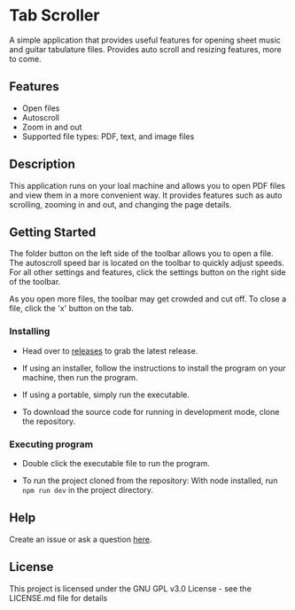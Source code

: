 
# Tab Scroller

A simple application that provides useful features for opening sheet music and guitar tabulature files.
Provides auto scroll and resizing features, more to come. 

## Features
- Open files
- Autoscroll
- Zoom in and out
 - Supported file types: PDF, text, and image files
## Description

This application runs on your loal machine and allows you to open PDF files and view them in a more convenient way. It provides features such as auto scrolling, zooming in and out, and changing the page details. 

## Getting Started

The folder button on the left side of the toolbar allows you to open a file. The autoscroll speed bar is located on the toolbar to quickly adjust speeds. For all other settings and features, click the settings button on the right side of the toolbar.

As you open more files, the toolbar may get crowded and cut off. To close a file, click the 'x' button on the tab.

### Installing

* Head over to [releases](https://github.com/RealLacuni/tabscroller/releases) to grab the latest release.

* If using an installer, follow the instructions to install the program on your machine, then run the program.
* If using a portable, simply run the executable.

* To download the source code for running in development mode, clone the repository.

### Executing program

* Double click the executable file to run the program. 

* To run the project cloned from the repository: With node installed, run `npm run dev` in the project directory.

## Help

Create an issue or ask a question [here](https://github.com/RealLacuni/tabscroller/issues).

## License

This project is licensed under the GNU GPL v3.0 License - see the LICENSE.md file for details
